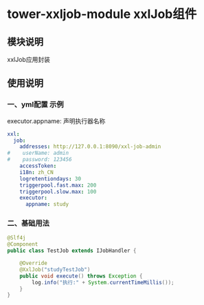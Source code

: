 # tower-xxljob-module xxlJob组件

## 模块说明
xxlJob应用封装

## 使用说明

### 一、yml配置 示例
executor.appname: 声明执行器名称
```yaml
xxl:
  job:
    addresses: http://127.0.0.1:8090/xxl-job-admin
#    userName: admin
#    password: 123456
    accessToken:
    i18n: zh_CN
    logretentiondays: 30
    triggerpool.fast.max: 200
    triggerpool.slow.max: 100
    executor:
      appname: study
```

### 二、基础用法
```java
@Slf4j
@Component
public class TestJob extends IJobHandler {

    @Override
    @XxlJob("studyTestJob")
    public void execute() throws Exception {
        log.info("执行:" + System.currentTimeMillis());
    }
}
```
